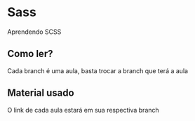 # Sass
Aprendendo SCSS

## Como ler?
Cada branch é uma aula, basta trocar a branch que terá a aula

## Material usado
O link de cada aula estará em sua respectiva branch
